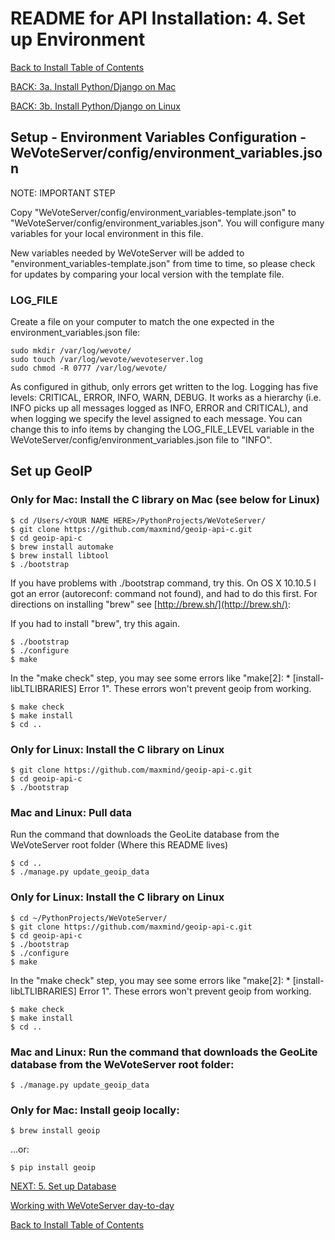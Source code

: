 # README for API Installation: 4. Set up Environment

[Back to Install Table of Contents](README_API_INSTALL.md)

[BACK: 3a. Install Python/Django on Mac](README_API_INSTALL_PYTHON_MAC.md)

[BACK: 3b. Install Python/Django on Linux](README_API_INSTALL_PYTHON_LINUX.md)


## Setup - Environment Variables Configuration - WeVoteServer/config/environment_variables.json

NOTE: IMPORTANT STEP

Copy "WeVoteServer/config/environment_variables-template.json" to "WeVoteServer/config/environment_variables.json". 
You will configure many variables for your local environment in this file. 

New variables needed by WeVoteServer will be added to
"environment_variables-template.json" from time to time, so please check for updates by comparing your local version
with the template file.

### LOG_FILE
Create a file on your computer to match the one expected in the environment_variables.json file:

    sudo mkdir /var/log/wevote/
    sudo touch /var/log/wevote/wevoteserver.log
    sudo chmod -R 0777 /var/log/wevote/

As configured in github, only errors get written to the log.
Logging has five levels: CRITICAL, ERROR, INFO, WARN, DEBUG.
It works as a hierarchy (i.e. INFO picks up all messages logged as INFO, ERROR and CRITICAL), and when logging we
specify the level assigned to each message. You can change this to info items by changing the LOG_FILE_LEVEL variable 
in the WeVoteServer/config/environment_variables.json file to "INFO".

## Set up GeoIP


###  Only for Mac:  Install the C library on Mac (see below for Linux)

    $ cd /Users/<YOUR NAME HERE>/PythonProjects/WeVoteServer/
    $ git clone https://github.com/maxmind/geoip-api-c.git
    $ cd geoip-api-c
    $ brew install automake
    $ brew install libtool
    $ ./bootstrap
    
If you have problems with ./bootstrap command, try this. On OS X 10.10.5 I got an error 
(autoreconf: command not found), and had to do this first. For directions on installing "brew" see
[http://brew.sh/](http://brew.sh/):
    
If you had to install "brew", try this again.

    $ ./bootstrap
    $ ./configure
    $ make
    
In the "make check" step, you may see some errors like "make[2]: * [install-libLTLIBRARIES] Error 1". 
These errors won't prevent geoip from working.
    
    $ make check
    $ make install
    $ cd ..

### Only for Linux:  Install the C library on Linux

    $ git clone https://github.com/maxmind/geoip-api-c.git
    $ cd geoip-api-c
    $ ./bootstrap

### Mac and Linux:  Pull data

Run the command that downloads the GeoLite database from the WeVoteServer root folder (Where this README lives)

    $ cd ..
    $ ./manage.py update_geoip_data

###  Only for Linux: Install the C library on Linux

    $ cd ~/PythonProjects/WeVoteServer/
    $ git clone https://github.com/maxmind/geoip-api-c.git
    $ cd geoip-api-c
    $ ./bootstrap
    $ ./configure
    $ make
    
In the "make check" step, you may see some errors like "make[2]: * [install-libLTLIBRARIES] Error 1". 
These errors won't prevent geoip from working.
    
    $ make check
    $ make install
    $ cd ..
    
### Mac and Linux:  Run the command that downloads the GeoLite database from the WeVoteServer root folder:

    $ ./manage.py update_geoip_data
    
### Only for Mac: Install geoip locally:

    $ brew install geoip
    
...or:

    $ pip install geoip


[NEXT: 5. Set up Database](README_API_INSTALL_SETUP_DATABASE.md)
    
[Working with WeVoteServer day-to-day](README_WORKING_WITH_WE_VOTE_SERVER.md)

[Back to Install Table of Contents](README_API_INSTALL.md)
